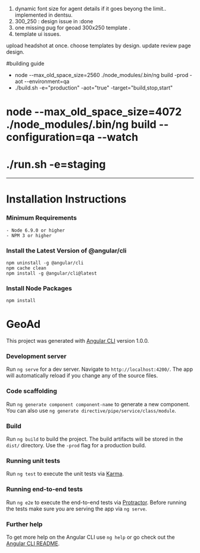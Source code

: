1. dynamic font size for agent details if it goes beyong the limit.. implemented in dentsu.
2. 300_250 : design issue in :done
3. one missing pug for geoad 300x250 template .
4. template ui issues.

upload headshot at once.
choose templates by design.
update review page design.



#building guide
* node --max_old_space_size=2560 ./node_modules/.bin/ng build -prod -aot --environment=qa
* ./build.sh -e="production" -aot="true" -target="build,stop,start"

# node --max_old_space_size=4072 ./node_modules/.bin/ng build --configuration=qa --watch
# ./run.sh -e=staging
<hr/>

# Installation Instructions

### Minimum Requirements
```
- Node 6.9.0 or higher
- NPM 3 or higher
```

### Install the Latest Version of @angular/cli

```
npm uninstall -g @angular/cli
npm cache clean
npm install -g @angular/cli@latest
```

### Install Node Packages

```
npm install
```

# GeoAd

This project was generated with [Angular CLI](https://github.com/angular/angular-cli) version 1.0.0.

### Development server

Run `ng serve` for a dev server. Navigate to `http://localhost:4200/`. The app will automatically reload if you change any of the source files.

### Code scaffolding

Run `ng generate component component-name` to generate a new component. You can also use `ng generate directive/pipe/service/class/module`.

### Build

Run `ng build` to build the project. The build artifacts will be stored in the `dist/` directory. Use the `-prod` flag for a production build.

### Running unit tests

Run `ng test` to execute the unit tests via [Karma](https://karma-runner.github.io).

### Running end-to-end tests

Run `ng e2e` to execute the end-to-end tests via [Protractor](http://www.protractortest.org/).
Before running the tests make sure you are serving the app via `ng serve`.

### Further help

To get more help on the Angular CLI use `ng help` or go check out the [Angular CLI README](https://github.com/angular/angular-cli/blob/master/README.md).
